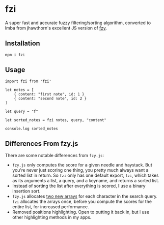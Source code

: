 # fzi

A super fast and accurate fuzzy filtering/sorting algorithm,
converted to Imba from jhawthorn's excellent JS version of [fzy](https://github.com/jhawthorn/fzy.js/).

## Installation
```
npm i fzi
```

## Usage
```
import fzi from 'fzi'

let notes = [
	{ content: "first note", id: 1 }
	{ content: "second note", id: 2 }
]

let query = "f"

let sorted_notes = fzi notes, query, "content"

console.log sorted_notes
```

## Differences From fzy.js
There are some notable differences from `fzy.js`:
- `fzy.js` only computes the score for a given needle and haystack.
But you're never just scoring one thing, you pretty much always want a sorted list in return.
So `fzi` only has one default export, `fzi`, which takes as its arguments a list, a query, and a keyname,
and returns a sorted list.
- Instead of sorting the list after everything is scored, I use a binary insertion sort.
- `fzy.js` allocates
[two new arrays](https://github.com/jhawthorn/fzy.js/blob/master/index.js#L63)
for each character in the search query.
`fzi` allocates the arrays once, before you compute the scores for the entire list, for increased performance.
- Removed positions highlighting. Open to putting it back in, but I use other highlighting methods in my apps.
